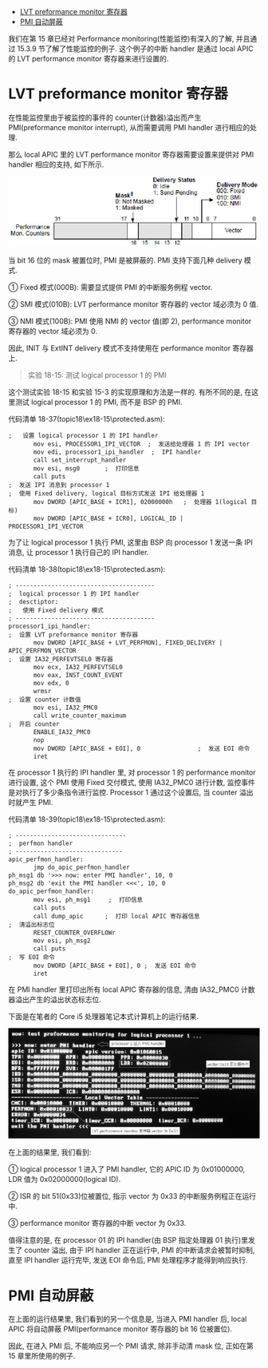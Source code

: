 
<!-- @import "[TOC]" {cmd="toc" depthFrom=1 depthTo=6 orderedList=false} -->

<!-- code_chunk_output -->

- [LVT preformance monitor 寄存器](#lvt-preformance-monitor-寄存器)
- [PMI 自动屏蔽](#pmi-自动屏蔽)

<!-- /code_chunk_output -->

我们在第 15 章已经对 Performance monitoring(性能监控)有深入的了解, 并且通过 15.3.9 节了解了性能监控的例子. 这个例子的中断 handler 是通过 local APIC 的 LVT performance monitor 寄存器来进行设置的.

# LVT preformance monitor 寄存器

在性能监控里由于被监控的事件的 counter(计数器)溢出而产生 PMI(preformance monitor interrupt), 从而需要调用 PMI handler 进行相应的处理.

那么 local APIC 里的 LVT performance monitor 寄存器需要设置来提供对 PMI handler 相应的支持, 如下所示.

![config](./images/77.png)

当 bit 16 位的 mask 被置位时, PMI 是被屏蔽的. PMI 支持下面几种 delivery 模式.

① Fixed 模式(000B): 需要显式提供 PMI 的中断服务例程 vector.

② SMI 模式(010B): LVT performance monitor 寄存器的 vector 域必须为 0 值.

③ NMI 模式(100B): PMI 使用 NMI 的 vector 值(即 2), performance monitor 寄存器的 vector 域必须为 0.

因此, INIT 与 ExtINT delivery 模式不支持使用在 performance monitor 寄存器上.

>实验 18-15: 测试 logical processor 1 的 PMI

这个测试实验 18\-15 和实验 15\-3 的实现原理和方法是一样的. 有所不同的是, 在这里测试 logical processor 1 的 PMI, 而不是 BSP 的 PMI.

代码清单 18-37(topic18\ex18-15\protected.asm):

```x86asm
;   设置 logical processor 1 的 IPI handler
       mov esi, PROCESSOR1_IPI_VECTOR  ;  发送给处理器 1 的 IPI vector
       mov edi, processor1_ipi_handler  ;  IPI handler
       call set_interrupt_handler
       mov esi, msg0       ;  打印信息
       call puts
;  发送 IPI 消息到 processor 1
;  使用 Fixed delivery, logical 目标方式发送 IPI 给处理器 1
       mov DWORD [APIC_BASE + ICR1], 02000000h   ;  处理器 1(logical 目标)
       mov DWORD [APIC_BASE + ICR0], LOGICAL_ID | PROCESSOR1_IPI_VECTOR
```

为了让 logical processor 1 执行 PMI, 这里由 BSP 向 processor 1 发送一条 IPI 消息, 让 processor 1 执行自己的 IPI handler.

代码清单 18-38(topic18\ex18-15\protected.asm):

```x86asm
; ---------------------------------------
;  logical processor 1 的 IPI handler
;  desctiptor:
;   使用 Fixed delivery 模式
; ---------------------------------------
processor1_ipi_handler:
;  设置 LVT preformance monitor 寄存器
       mov DWORD [APIC_BASE + LVT_PERFMON], FIXED_DELIVERY | APIC_PERFMON_VECTOR
;  设置 IA32_PERFEVTSEL0 寄存器
       mov ecx, IA32_PERFEVTSEL0
       mov eax, INST_COUNT_EVENT
       mov edx, 0
       wrmsr
;  设置 counter 计数值
       mov esi, IA32_PMC0
       call write_counter_maximum
;  开启 counter
       ENABLE_IA32_PMC0
       nop
       mov DWORD [APIC_BASE + EOI], 0                ;  发送 EOI 命令
       iret
```

在 processor 1 执行的 IPI handler 里, 对 processor 1 的 performance monitor 进行设置, 这个 PMI 使用 Fixed 交付模式, 使用 IA32\_PMC0 进行计数, 监控事件是对执行了多少条指令进行监控. Processor 1 通过这个设置后, 当 counter 溢出时就产生 PMI.

代码清单 18-39(topic18\ex18-15\protected.asm):

```x86asm
; -------------------------------
;  perfmon handler
; ------------------------------
apic_perfmon_handler:
       jmp do_apic_perfmon_handler
ph_msg1 db '>>> now: enter PMI handler', 10, 0
ph_msg2 db 'exit the PMI handler <<<', 10, 0
do_apic_perfmon_handler:
       mov esi, ph_msg1     ;  打印信息
       call puts
       call dump_apic      ;  打印 local APIC 寄存器信息
;  清溢出标志位
       RESET_COUNTER_OVERFLOWr
       mov esi, ph_msg2
       call puts
;  写 EOI 命令
       mov DWORD [APIC_BASE + EOI], 0 ;  发送 EOI 命令
       iret
```

在 PMI handler 里打印出所有 local APIC 寄存器的信息, 清由 IA32_PMC0 计数器溢出产生的溢出状态标志位.

下面是在笔者的 Core i5 处理器笔记本式计算机上的运行结果.

![config](./images/78.png)

在上面的结果里, 我们看到:

① logical processor 1 进入了 PMI handler, 它的 APIC ID 为 0x01000000, LDR 值为 0x02000000(logical ID).

② ISR 的 bit 51(0x33)位被置位, 指示 vector 为 0x33 的中断服务例程正在运行中.

③ performance monitor 寄存器的中断 vector 为 0x33.

值得注意的是, 在 processor 01 的 IPI handler(由 BSP 指定处理器 01 执行)里发生了 counter 溢出, 由于 IPI handler 正在运行中, PMI 的中断请求会被暂时抑制, 直至 IPI handler 运行完毕, 发送 EOI 命令后, PMI 处理程序才能得到响应执行.

# PMI 自动屏蔽

在上面的运行结果里, 我们看到的另一个信息是, 当进入 PMI handler 后, local APIC 将自动屏蔽 PMI(performance monitor 寄存器的 bit 16 位被置位).

因此, 在进入 PMI 后, 不能响应另一个 PMI 请求, 除非手动清 mask 位, 正如在第 15 章里所使用的例子.
